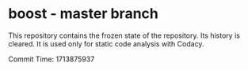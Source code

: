 # boost - master branch

This repository contains the frozen state of the repository.
Its history is cleared. It is used only for static code
analysis with Codacy.

Commit Time: 1713875937